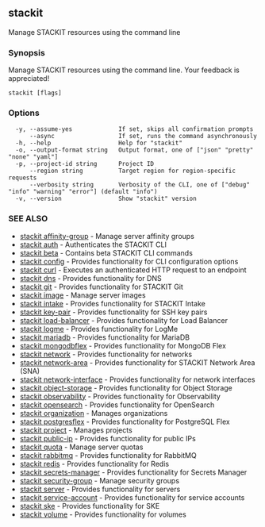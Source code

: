## stackit

Manage STACKIT resources using the command line

### Synopsis

Manage STACKIT resources using the command line.
Your feedback is appreciated!

```
stackit [flags]
```

### Options

```
  -y, --assume-yes             If set, skips all confirmation prompts
      --async                  If set, runs the command asynchronously
  -h, --help                   Help for "stackit"
  -o, --output-format string   Output format, one of ["json" "pretty" "none" "yaml"]
  -p, --project-id string      Project ID
      --region string          Target region for region-specific requests
      --verbosity string       Verbosity of the CLI, one of ["debug" "info" "warning" "error"] (default "info")
  -v, --version                Show "stackit" version
```

### SEE ALSO

* [stackit affinity-group](./stackit_affinity-group.md)	 - Manage server affinity groups
* [stackit auth](./stackit_auth.md)	 - Authenticates the STACKIT CLI
* [stackit beta](./stackit_beta.md)	 - Contains beta STACKIT CLI commands
* [stackit config](./stackit_config.md)	 - Provides functionality for CLI configuration options
* [stackit curl](./stackit_curl.md)	 - Executes an authenticated HTTP request to an endpoint
* [stackit dns](./stackit_dns.md)	 - Provides functionality for DNS
* [stackit git](./stackit_git.md)	 - Provides functionality for STACKIT Git
* [stackit image](./stackit_image.md)	 - Manage server images
* [stackit intake](./stackit_intake.md)	 - Provides functionality for STACKIT Intake
* [stackit key-pair](./stackit_key-pair.md)	 - Provides functionality for SSH key pairs
* [stackit load-balancer](./stackit_load-balancer.md)	 - Provides functionality for Load Balancer
* [stackit logme](./stackit_logme.md)	 - Provides functionality for LogMe
* [stackit mariadb](./stackit_mariadb.md)	 - Provides functionality for MariaDB
* [stackit mongodbflex](./stackit_mongodbflex.md)	 - Provides functionality for MongoDB Flex
* [stackit network](./stackit_network.md)	 - Provides functionality for networks
* [stackit network-area](./stackit_network-area.md)	 - Provides functionality for STACKIT Network Area (SNA)
* [stackit network-interface](./stackit_network-interface.md)	 - Provides functionality for network interfaces
* [stackit object-storage](./stackit_object-storage.md)	 - Provides functionality for Object Storage
* [stackit observability](./stackit_observability.md)	 - Provides functionality for Observability
* [stackit opensearch](./stackit_opensearch.md)	 - Provides functionality for OpenSearch
* [stackit organization](./stackit_organization.md)	 - Manages organizations
* [stackit postgresflex](./stackit_postgresflex.md)	 - Provides functionality for PostgreSQL Flex
* [stackit project](./stackit_project.md)	 - Manages projects
* [stackit public-ip](./stackit_public-ip.md)	 - Provides functionality for public IPs
* [stackit quota](./stackit_quota.md)	 - Manage server quotas
* [stackit rabbitmq](./stackit_rabbitmq.md)	 - Provides functionality for RabbitMQ
* [stackit redis](./stackit_redis.md)	 - Provides functionality for Redis
* [stackit secrets-manager](./stackit_secrets-manager.md)	 - Provides functionality for Secrets Manager
* [stackit security-group](./stackit_security-group.md)	 - Manage security groups
* [stackit server](./stackit_server.md)	 - Provides functionality for servers
* [stackit service-account](./stackit_service-account.md)	 - Provides functionality for service accounts
* [stackit ske](./stackit_ske.md)	 - Provides functionality for SKE
* [stackit volume](./stackit_volume.md)	 - Provides functionality for volumes

